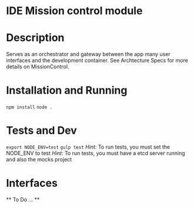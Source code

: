 # IDE Mission control module

Description
===========
Serves as an orchestrator and gateway between the app many user 
interfaces and the development container. See Archtecture Specs for more
details on MissionControl.

Installation and Running
============
```npm install```
```node .```

Tests and Dev
=============
```export NODE_ENV=test```
```gulp test```
*Hint:* To run tests, you must set the NODE_ENV to test
*Hint:* To run tests, you must have a etcd server running and also the mocks project

Interfaces
==========
** To Do ... **
